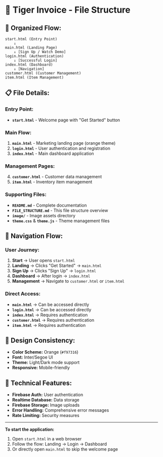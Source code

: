 # 📁 Tiger Invoice - File Structure

## 🎯 **Organized Flow:**

```
start.html (Entry Point)
    ↓
main.html (Landing Page)
    ↓ [Sign Up / Watch Demo]
login.html (Authentication)
    ↓ [Successful Login]
index.html (Dashboard)
    ↓ [Navigation]
customer.html (Customer Management)
item.html (Item Management)
```

## 📋 **File Details:**

### **Entry Point:**
- **`start.html`** - Welcome page with "Get Started" button

### **Main Flow:**
1. **`main.html`** - Marketing landing page (orange theme)
2. **`login.html`** - User authentication and registration
3. **`index.html`** - Main dashboard application

### **Management Pages:**
4. **`customer.html`** - Customer data management
5. **`item.html`** - Inventory item management

### **Supporting Files:**
- **`README.md`** - Complete documentation
- **`FILE_STRUCTURE.md`** - This file structure overview
- **`image/`** - Image assets directory
- **`theme.css`** & **`theme.js`** - Theme management files

## 🔗 **Navigation Flow:**

### **User Journey:**
1. **Start** → User opens `start.html`
2. **Landing** → Clicks "Get Started" → `main.html`
3. **Sign Up** → Clicks "Sign Up" → `login.html`
4. **Dashboard** → After login → `index.html`
5. **Management** → Navigate to `customer.html` or `item.html`

### **Direct Access:**
- **`main.html`** → Can be accessed directly
- **`login.html`** → Can be accessed directly
- **`index.html`** → Requires authentication
- **`customer.html`** → Requires authentication
- **`item.html`** → Requires authentication

## 🎨 **Design Consistency:**
- **Color Scheme:** Orange (`#f97316`)
- **Font:** Inter/Segoe UI
- **Theme:** Light/Dark mode support
- **Responsive:** Mobile-friendly

## 🔧 **Technical Features:**
- **Firebase Auth:** User authentication
- **Realtime Database:** Data storage
- **Firebase Storage:** Image uploads
- **Error Handling:** Comprehensive error messages
- **Rate Limiting:** Security measures

---

**To start the application:**
1. Open `start.html` in a web browser
2. Follow the flow: Landing → Login → Dashboard
3. Or directly open `main.html` to skip the welcome page 